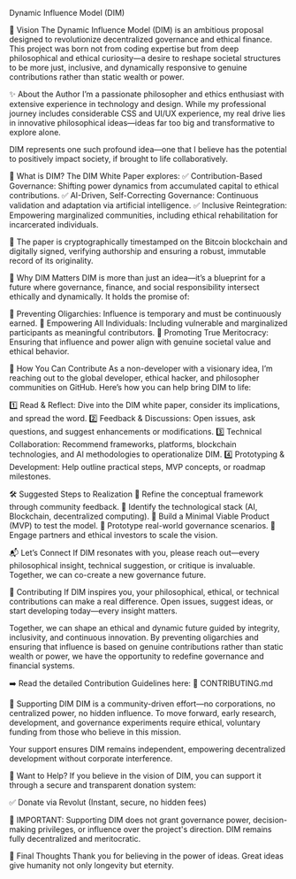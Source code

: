 Dynamic Influence Model (DIM)

🚀 Vision
The Dynamic Influence Model (DIM) is an ambitious proposal designed to revolutionize decentralized governance and ethical finance. This project was born not from coding expertise but from deep philosophical and ethical curiosity—a desire to reshape societal structures to be more just, inclusive, and dynamically responsive to genuine contributions rather than static wealth or power.

✨ About the Author
I’m a passionate philosopher and ethics enthusiast with extensive experience in technology and design. While my professional journey includes considerable CSS and UI/UX experience, my real drive lies in innovative philosophical ideas—ideas far too big and transformative to explore alone.

DIM represents one such profound idea—one that I believe has the potential to positively impact society, if brought to life collaboratively.

📜 What is DIM?
The DIM White Paper explores:
✅ Contribution-Based Governance: Shifting power dynamics from accumulated capital to ethical contributions.
✅ AI-Driven, Self-Correcting Governance: Continuous validation and adaptation via artificial intelligence.
✅ Inclusive Reintegration: Empowering marginalized communities, including ethical rehabilitation for incarcerated individuals.

📌 The paper is cryptographically timestamped on the Bitcoin blockchain and digitally signed, verifying authorship and ensuring a robust, immutable record of its originality.

🌟 Why DIM Matters
DIM is more than just an idea—it’s a blueprint for a future where governance, finance, and social responsibility intersect ethically and dynamically. It holds the promise of:

🔹 Preventing Oligarchies: Influence is temporary and must be continuously earned.
🔹 Empowering All Individuals: Including vulnerable and marginalized participants as meaningful contributors.
🔹 Promoting True Meritocracy: Ensuring that influence and power align with genuine societal value and ethical behavior.

🚧 How You Can Contribute
As a non-developer with a visionary idea, I’m reaching out to the global developer, ethical hacker, and philosopher communities on GitHub. Here’s how you can help bring DIM to life:

1️⃣ Read & Reflect: Dive into the DIM white paper, consider its implications, and spread the word.
2️⃣ Feedback & Discussions: Open issues, ask questions, and suggest enhancements or modifications.
3️⃣ Technical Collaboration: Recommend frameworks, platforms, blockchain technologies, and AI methodologies to operationalize DIM.
4️⃣ Prototyping & Development: Help outline practical steps, MVP concepts, or roadmap milestones.

🛠️ Suggested Steps to Realization
🔹 Refine the conceptual framework through community feedback.
🔹 Identify the technological stack (AI, Blockchain, decentralized computing).
🔹 Build a Minimal Viable Product (MVP) to test the model.
🔹 Prototype real-world governance scenarios.
🔹 Engage partners and ethical investors to scale the vision.

📬 Let’s Connect
If DIM resonates with you, please reach out—every philosophical insight, technical suggestion, or critique is invaluable. Together, we can co-create a new governance future.

🤝 Contributing
If DIM inspires you, your philosophical, ethical, or technical contributions can make a real difference. Open issues, suggest ideas, or start developing today—every insight matters.

Together, we can shape an ethical and dynamic future guided by integrity, inclusivity, and continuous innovation. By preventing oligarchies and ensuring that influence is based on genuine contributions rather than static wealth or power, we have the opportunity to redefine governance and financial systems.

➡️ Read the detailed Contribution Guidelines here:
📌 CONTRIBUTING.md

🌟 Supporting DIM
DIM is a community-driven effort—no corporations, no centralized power, no hidden influence. To move forward, early research, development, and governance experiments require ethical, voluntary funding from those who believe in this mission.

Your support ensures DIM remains independent, empowering decentralized development without corporate interference.

🔹 Want to Help?
If you believe in the vision of DIM, you can support it through a secure and transparent donation system:

✅ Donate via Revolut (Instant, secure, no hidden fees)

📢 IMPORTANT: Supporting DIM does not grant governance power, decision-making privileges, or influence over the project's direction. DIM remains fully decentralized and meritocratic.

📌 Final Thoughts
Thank you for believing in the power of ideas. Great ideas give humanity not only longevity but eternity.
